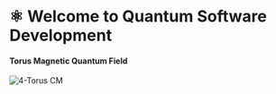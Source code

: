 #  ⚛︎ Welcome to Quantum Software Development

#### Torus Magnetic Quantum Field

![4-Torus CM](https://github.com/Quantum-Software-Development/.github/assets/113218619/efd1e779-d915-4a9f-b81b-fa182a9c8dd4)

